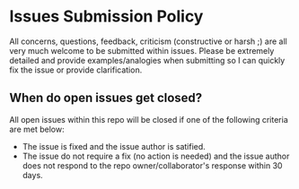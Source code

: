 # Issues Submission Policy
All concerns, questions, feedback, criticism (constructive or harsh ;) are all very much welcome to be submitted within issues. Please be extremely detailed and provide examples/analogies when submitting so I can quickly fix the issue or provide clarification.

## When do open issues get closed?
All open issues within this repo will be closed if one of the following criteria are met below:
* The issue is fixed and the issue author is satified.
* The issue do not require a fix (no action is needed) and the issue author does not respond to the repo owner/collaborator's response within 30 days.
